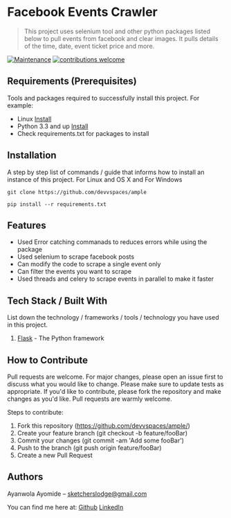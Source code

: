 # Facebook Events Crawler
> This project uses selenium tool and other python packages listed below to pull events from facebook and clear images. It pulls details of the time, date, event ticket price and more.

[![Maintenance](https://img.shields.io/badge/Maintained%3F-yes-green.svg)](https://github.com/devvspaces/ample/graphs/commit-activity)
[![contributions welcome](https://img.shields.io/badge/contributions-welcome-brightgreen.svg?style=flat)](https://github.com/devvspaces/ample/issues)


<!-- ![](https://www.logistec.com/wp-content/uploads/2017/12/placeholder.png) -->


## Requirements  (Prerequisites)
Tools and packages required to successfully install this project.
For example:
* Linux [Install](https://link-for-setup-guide)
* Python 3.3 and up [Install](https://link-for-setup-guide)
* Check requirements.txt for packages to install

## Installation
A step by step list of commands / guide that informs how to install an instance of this project.
For Linux and OS X and For Windows

`git clone https://github.com/devvspaces/ample`

`pip install --r requirements.txt`


## Features
* Used Error catching commanads to reduces errors while using the package
* Used selenium to scrape facebook posts
* Can modify the code to scrape a single event only
* Can filter the events you want to scrape
* Used threads and celery to scrape events in parallel to make it faster


## Tech Stack / Built With
List down the technology / frameworks / tools / technology you have used in this project.
1. [Flask](https://flask.palletsprojects.com/en/2.0.x/) - The Python framework

## How to Contribute
Pull requests are welcome. For major changes, please open an issue first to discuss what you would like to change. Please make sure to update tests as appropriate. If you'd like to contribute, please fork the repository and make changes as you'd like. Pull requests are warmly welcome.

Steps to contribute:
1. Fork this repository (https://github.com/devvspaces/ample/)
2. Create your feature branch (git checkout -b feature/fooBar)
3. Commit your changes (git commit -am 'Add some fooBar')
4. Push to the branch (git push origin feature/fooBar)
5. Create a new Pull Request

## Authors
Ayanwola Ayomide  – sketcherslodge@gmail.com
 
 You can find me here at:
[Github](https://github.com/devvspaces)
[LinkedIn](https://www.linkedin.com/in/netrobe-webby-878920194)
